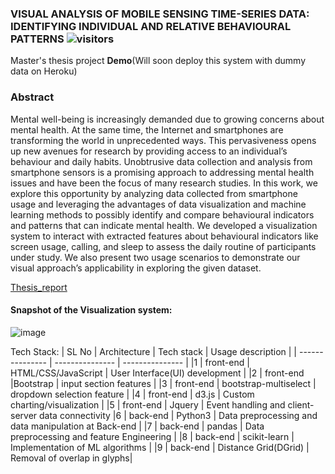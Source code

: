 ### VISUAL ANALYSIS OF MOBILE SENSING TIME-SERIES DATA: IDENTIFYING INDIVIDUAL AND RELATIVE BEHAVIOURAL PATTERNS ![visitors](https://visitor-badge.glitch.me/badge?page_id=mohd-muzamil.flaskDashboard)
Master's thesis project <B>Demo</b>(Will soon deploy this system with dummy data on Heroku)

### Abstract
Mental well-being is increasingly demanded due to growing concerns about mental
health. At the same time, the Internet and smartphones are transforming the world
in unprecedented ways. This pervasiveness opens up new avenues for research by
providing access to an individual’s behaviour and daily habits. Unobtrusive data
collection and analysis from smartphone sensors is a promising approach to addressing
mental health issues and have been the focus of many research studies. In this
work, we explore this opportunity by analyzing data collected from smartphone usage
and leveraging the advantages of data visualization and machine learning methods
to possibly identify and compare behavioural indicators and patterns that can indicate
mental health. We developed a visualization system to interact with extracted
features about behavioural indicators like screen usage, calling, and sleep to assess
the daily routine of participants under study. We also present two usage scenarios to
demonstrate our visual approach’s applicability in exploring the given dataset.

[Thesis_report](https://dalspace.library.dal.ca/handle/10222/81757)

#### Snapshot of the Visualization system:
![image](https://user-images.githubusercontent.com/19529402/176933948-6d9ca602-e3ff-4303-a4da-9ba81d823597.png)

Tech Stack:
| SL No | Architecture | Tech stack | Usage description |
| --------------- | --------------- | --------------- |
|1 | front-end | HTML/CSS/JavaScript | User Interface(UI) development |
|2 | front-end |Bootstrap | input section features |
|3 | front-end | bootstrap-multiselect | dropdown selection feature |
|4 | front-end | d3.js | Custom charting/visualization |
|5 | front-end | Jquery | Event handling and client-server data connectivity 
|6 | back-end | Python3 | Data preprocessing and data manipulation at Back-end |
|7 | back-end | pandas | Data preprocessing and feature Engineering |
|8 | back-end | scikit-learn | Implementation of ML algorithms |
|9 | back-end | Distance Grid(DGrid) | Removal of overlap in glyphs|
